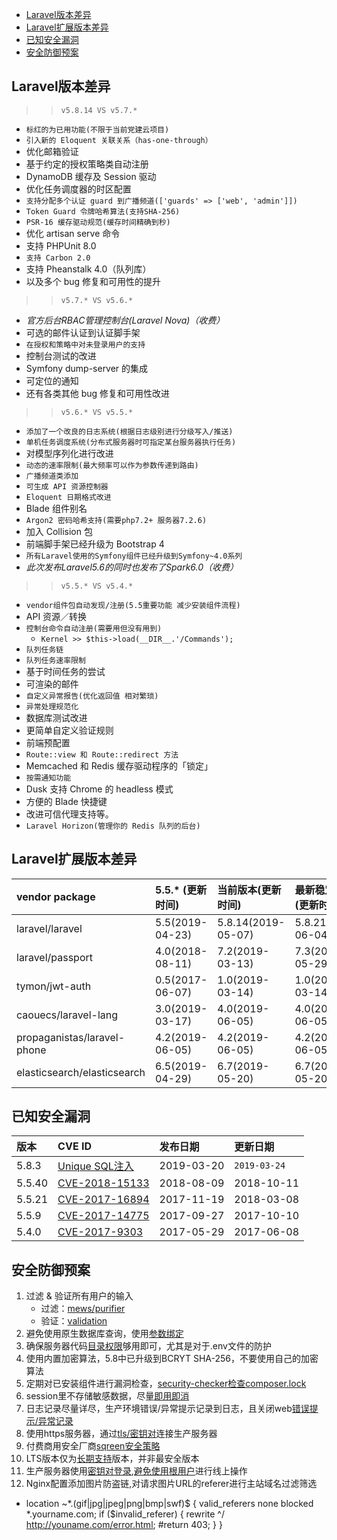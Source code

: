 <!-- MarkdownTOC levels="2,3" autolink="true" autoanchor="true" style="unordered" markdown_preview="gitlab" -->

- [Laravel版本差异](#laravel%E7%89%88%E6%9C%AC%E5%B7%AE%E5%BC%82)
- [Laravel扩展版本差异](#laravel%E6%89%A9%E5%B1%95%E7%89%88%E6%9C%AC%E5%B7%AE%E5%BC%82)
- [已知安全漏洞](#%E5%B7%B2%E7%9F%A5%E5%AE%89%E5%85%A8%E6%BC%8F%E6%B4%9E)
- [安全防御预案](#%E5%AE%89%E5%85%A8%E9%98%B2%E5%BE%A1%E9%A2%84%E6%A1%88)

<!-- /MarkdownTOC -->

<a id="laravel%E7%89%88%E6%9C%AC%E5%B7%AE%E5%BC%82"></a>
## Laravel版本差异

>> `v5.8.14 VS v5.7.*`
- `标红的为已用功能(不限于当前党建云项目)`
- `引入新的 Eloquent 关联关系（has-one-through）`
- 优化邮箱验证
- 基于约定的授权策略类自动注册
- DynamoDB 缓存及 Session 驱动
- 优化任务调度器的时区配置
- `支持分配多个认证 guard 到广播频道(['guards' => ['web', 'admin']])`
- `Token Guard 令牌哈希算法(支持SHA-256)`
- `PSR-16 缓存驱动规范(缓存时间精确到秒)`
- 优化 artisan serve 命令
- 支持 PHPUnit 8.0
- `支持 Carbon 2.0`
- 支持 Pheanstalk 4.0（队列库） 
- 以及多个 bug 修复和可用性的提升

>> `v5.7.* VS v5.6.*`
- *官方后台RBAC管理控制台(Laravel Nova)（收费）*
- 可选的邮件认证到认证脚手架
- `在授权和策略中对未登录用户的支持`
- 控制台测试的改进
- Symfony dump-server 的集成
- 可定位的通知
- 还有各类其他 bug 修复和可用性改进

>> `v5.6.* VS v5.5.*`
- `添加了一个改良的日志系统(根据日志级别进行分级写入/推送)`
- `单机任务调度系统(分布式服务器时可指定某台服务器执行任务)`
- 对模型序列化进行改进
- `动态的速率限制(最大频率可以作为参数传递到路由)`
- `广播频道类添加`
- `可生成 API 资源控制器`
- `Eloquent 日期格式改进`
- Blade 组件别名
- `Argon2 密码哈希支持(需要php7.2+ 服务器7.2.6)`
- 加入 Collision 包
- 前端脚手架已经升级为 Bootstrap 4
- `所有Laravel使用的Symfony组件已经升级到Symfony~4.0系列`
- *此次发布Laravel5.6的同时也发布了Spark6.0（收费）*

>> `v5.5.* VS v5.4.*`
- `vendor组件包自动发现/注册(5.5重要功能 减少安装组件流程)`
- API 资源／转换
- `控制台命令自动注册(需要用但没有用到)`
   - `Kernel >> $this->load(__DIR__.'/Commands');`
- `队列任务链`
- `队列任务速率限制`
- 基于时间任务的尝试
- 可渲染的邮件
- `自定义异常报告(优化返回值 相对繁琐)`
- `异常处理规范化`
- 数据库测试改进
- 更简单自定义验证规则
- 前端预配置
- `Route::view 和 Route::redirect 方法`
- Memcached 和 Redis 缓存驱动程序的「锁定」
- `按需通知功能`
- Dusk 支持 Chrome 的 headless 模式 
- 方便的 Blade 快捷键
- 改进可信代理支持等。
- `Laravel Horizon(管理你的 Redis 队列的后台)`


<a id="laravel%E6%89%A9%E5%B1%95%E7%89%88%E6%9C%AC%E5%B7%AE%E5%BC%82"></a>
## Laravel扩展版本差异

|vendor package  | 5.5.* (更新时间)  | 当前版本(更新时间)|最新稳定5.8.* (更新时间)  |
| :------------- | :--------------- | :--------------- | :--------------------- |
|laravel/laravel | 5.5(2019-04-23)  | 5.8.14(2019-05-07) | 5.8.21(2019-06-04)   |
|laravel/passport| 4.0(2018-08-11)  | 7.2(2019-03-13)   | 7.3(2019-05-29)       |
|tymon/jwt-auth  | 0.5(2017-06-07)  | 1.0(2019-03-14)   | 1.0(2019-03-14)       |
|caouecs/laravel-lang| 3.0(2019-03-17)  | 4.0(2019-06-05)   | 4.0(2019-06-05)   |
|propaganistas/laravel-phone| 4.2(2019-06-05)| 4.2(2019-06-05) | 4.2(2019-06-05) |
|elasticsearch/elasticsearch| 6.5(2019-04-29)| 6.7(2019-05-20)  | 6.7(2019-05-20)  |


<a id="%E5%B7%B2%E7%9F%A5%E5%AE%89%E5%85%A8%E6%BC%8F%E6%B4%9E"></a>
## 已知安全漏洞

| 版本  |  CVE ID                                |   发布日期  | 更新日期   |
| :---- | :--------------------------------------------------------------- | :----------| :----------|
| 5.8.3  |[Unique SQL注入](https://github.com/laravel/framework/pull/27940)|  2019-03-20 | `2019-03-24` |
| 5.5.40 |[CVE-2018-15133](https://www.cvedetails.com/cve/CVE-2018-15133/) |2018-08-09 | 2018-10-11 |
| 5.5.21 |[CVE-2017-16894](https://www.cvedetails.com/cve/CVE-2017-16894/) |2017-11-19 | 2018-03-08 |
| 5.5.9  |[CVE-2017-14775](https://www.cvedetails.com/cve/CVE-2017-14775/) |2017-09-27 | 2017-10-10 |
| 5.4.0  |[CVE-2017-9303](https://www.cvedetails.com/cve/CVE-2017-9303/)   |2017-05-29 | 2017-06-08 |

<a id="%E5%AE%89%E5%85%A8%E9%98%B2%E5%BE%A1%E9%A2%84%E6%A1%88"></a>
## 安全防御预案
1. 过滤 & 验证所有用户的输入
   - 过滤：[mews/purifier](https://packagist.org/packages/mews/purifier)
   - 验证：[validation](https://learnku.com/docs/laravel/5.8/validation/3899)
2. 避免使用原生数据库查询，使用[参数绑定](https://learnku.com/docs/laravel/5.8/queries/3926)
3. 确保服务器代码[目录权限](https://stackoverflow.com/questions/30639174/how-to-set-up-file-permissions-for-laravel-5-and-others)够用即可，尤其是对于.env文件的防护
4. 使用内置加密算法，5.8中已升级到BCRYT SHA-256，不要使用自己的加密算法
5. 定期对已安装组件进行漏洞检查，[security-checker检查composer.lock](https://github.com/sensiolabs/security-checker)
6. session里不存储敏感数据，尽量[即用即消](https://github.com/sobstel/sesshin/wiki/PHP-Session-Security---Best-Practices)
7. 日志记录尽量详尽，生产环境错误/异常提示记录到日志，且关闭web[错误提示/异常记录](https://learnku.com/docs/laravel/5.8/errors/3900)
8. 使用https服务器，通过[tls/密钥对](https://www.digitalocean.com/community/tutorials/7-security-measures-to-protect-your-servers#public-key-infrastructure-and-ssltls-encryption)连接生产服务器
9. 付费商用安全厂商[sqreen安全策略](https://assets.sqreen.com/whitepapers/laravel-security-checklist.pdf?__s=nnazsvsq4tnqxwnbwwce)
10. LTS版本仅为[长期支持](https://github.com/laravel/ideas/issues/983#issuecomment-367204770)版本，并非最安全版本
11. 生产服务器使用[密钥对登录](https://learnku.com/articles/25924),[避免使用根用户](https://learnku.com/articles/25753)进行线上操作
12. Nginx配置添加图片防盗链,对请求图片URL的referer进行主站域名过滤筛选
   - location ~*\.(gif|jpg|jpeg|png|bmp|swf)$ {  valid_referers none blocked *.yourname.com;  if ($invalid_referer) {  rewrite ^/ http://youname.com/error.html;  #return 403; } }
